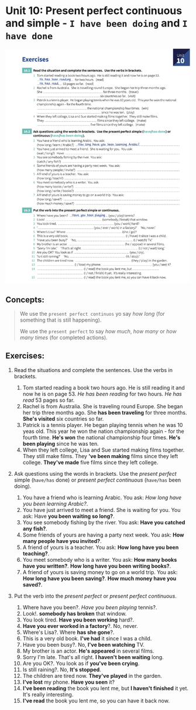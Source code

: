 # Unit 10: Present perfect continuous and simple - `I have been doing` and `I have done`

![Sheet](images/unit_10-present_perfect_continuous_and_simple.png)

## Concepts:

> We use the `present perfect continuos` yo say _how long_ (for something that is still happening).
> 
> We use the `present perfect` to say _how much_, _how many_ or _how many times_ (for completed actions).


## Exercises:

1. Read the situations and complete the sentences. Use the verbs in brackets.

   1. Tom started reading a book two hours ago. He is still reading it and now he is on page 53. _He has been reading_ for two hours. _He has read_ 53 pages so far.
   2. Rachel is from Australia. She is traveling round Europe. She began her trip three months ago. She **has been traveling** for three months. **She's visited** six countries so far.
   3. Patrick is a tennis player. He began playing tennis when he was 10 yeas old. This year he won the nation championship again - for the fourth time. **He's won** the national championship four times. **He's been playing** since he was ten.
   4. When they left college, Lisa and Sue started making films together. They still make films. They **'ve been making** films since they left college. **They've made** five films since they left college.

2. Ask questions using the words in brackets. Use the _present perfect_ simple (`have/has` done) or _present perfect continuous_ (`have/has` been doing).

    1. You have a friend who is learning Arabic. You ask: _How long have you been learning Arabic?_.
    2. You have just arrived to meet a friend. She is waiting for you. You ask: Have **you been waiting so long?**.
    3. You see somebody fishing by the river. You ask: **Have you catched any fish?**.
    4. Some friends of yours are having a party next week. You ask: **How many people have you invited?**.
    5. A friend of yours is a teacher. You ask: **How long have you been teaching?**.
    6. You meet somebody who is a writer. You ask: **How many books have you written?**. **How long have you been writing books?**.
    7. A friend of yours is saving money to go on a world trip. You ask: **How long have you been saving?**. **How much money have you saved?**.

3. Put the verb into the _present perfect_ or _present perfect continuous_.

    1. Where have you been?. _Have you been playing_ tennis?.
    2. Look!. **somebody has broken** that window.
    3. You look tired. **Have you been working** hard?.
    4. **Have you ever worked in a factory**?. No, never.
    5. Where's Lisa?. Where **has she gone**?.
    6. This is a very old book. **I've had** it since I was a child.
    7. Have you been busy?. No, **I've been watching** TV.
    8. My brother is an actor. **He's appeared** in several films.
    9.  Sorry I'm late. That's all right. **I haven't been waiting** long.
    10. Are you OK?. You look as if **you've been crying**.
    11. Is still raining?. No, **It's stopped**.
    12. The children are tired now. **They've played** in the garden.
    13. **I've lost** my phone. **Have you seen** it?
    14. **I've been reading** the book you lent me, but **I haven't finished** it yet. It's really interesting.
    15. **I've read** the book you lent me, so you can have it back now.